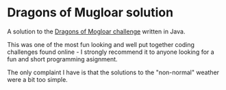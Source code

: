 # Dragons of Mugloar solution

A solution to the [Dragons of Mogloar challenge](https://www.dragonsofmugloar.com/) written in Java.

This was one of the most fun looking and well put together coding challenges found online - I strongly recommend it to
anyone looking for a fun and short programming asignment.

The only complaint I have is that the solutions to the "non-normal" weather were a bit too simple.